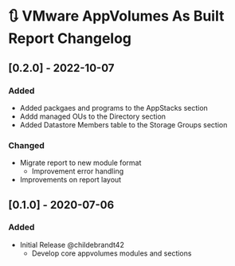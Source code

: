 # :arrows_clockwise: VMware AppVolumes As Built Report Changelog

## [0.2.0] - 2022-10-07

### Added

- Added packgaes and programs to the AppStacks section
- Addd managed OUs to the Directory section
- Added Datastore Members table to the Storage Groups section

### Changed

- Migrate report to new module format
  - Improvement error handling
- Improvements on report layout

## [0.1.0] - 2020-07-06

### Added

- Initial Release @childebrandt42
  - Develop core appvolumes modules and sections
